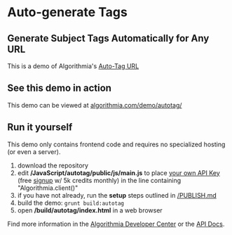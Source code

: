 # Auto-generate Tags

## Generate Subject Tags Automatically for Any URL

This is a demo of Algorithmia's [Auto-Tag URL](https://algorithmia.com/algorithms/tags/AutoTagURL)

## See this demo in action

This demo can be viewed at [algorithmia.com/demo/autotag/](https://algorithmia.com/demo/autotag/)

## Run it yourself

This demo only contains frontend code and requires no specialized hosting (or even a server).
1. download the repository
2. edit **/JavaScript/autotag/public/js/main.js** to place [your own API Key](https://algorithmia.com/user#credentials) (free [signup](https://algorithmia.com/?invite=socialimagerec) w/ 5k credits monthly) in the line containing "Algorithmia.client()"
4. if you have not already, run the **setup** steps outlined in [/PUBLISH.md](../../PUBLISH.md)
5. build the demo: `grunt build:autotag`
6. open **/build/autotag/index.html** in a web browser

Find more information in the [Algorithmia Developer Center](http://developers.algorithmia.com) or the [API Docs](http://docs.algorithmia.com/).
